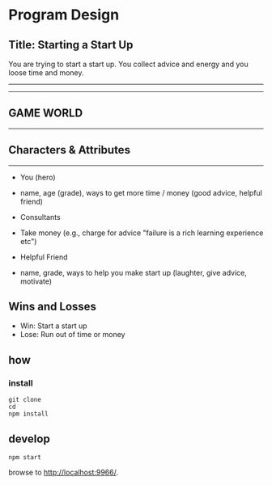 
# Program Design

Title: Starting a Start Up
-----------------------
You are trying to start a start up. You collect advice and energy and you loose time and money.

----------
----------
GAME WORLD
----------
----------

Characters & Attributes
----------
----------
- You (hero)
- name, age (grade), ways to get more time / money (good advice, helpful friend)

- Consultants
- Take money (e.g., charge for advice "failure is a rich learning experience etc")

- Helpful Friend
- name, grade, ways to help you make start up (laughter, give advice, motivate)

Wins and Losses
----------------
- Win: Start a start up
- Lose: Run out of time or money

## how

### install

```
git clone
cd
npm install
```

## develop

```
npm start
```

browse to <http://localhost:9966/>.


